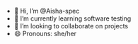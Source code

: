 - 👋 Hi, I’m @Aisha-spec
- 🌱 I’m currently learning software testing 
- 💞️ I’m looking to collaborate on projects 
- 😄 Pronouns: she/her

<!---
Aisha-spec/Aisha-spec is a ✨ special ✨ repository because its `README.md` (this file) appears on your GitHub profile.
You can click the Preview link to take a look at your changes.
--->
